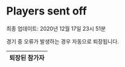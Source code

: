 # Players sent off
최종 업데이트: 2020년 12월 17일 23시 51분


경기 중 오류가 발생하는 경우 자동으로 퇴장됩니다.


| 퇴장된 참가자 |
|:---:|